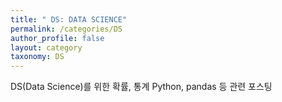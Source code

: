 ```yaml
---
title: " DS: DATA SCIENCE"
permalink: /categories/DS
author_profile: false
layout: category
taxonomy: DS
---
```

  DS(Data Science)를 위한 확률, 통계 Python, pandas 등 관련 포스팅 

 
